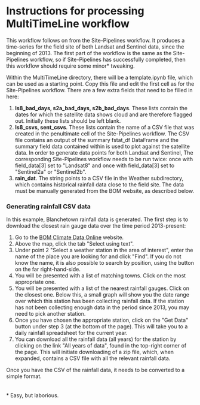 <H1>Instructions for processing MultiTimeLine workflow</H1>

This workflow follows on from the Site-Pipelines workflow. It produces a
time-series for the field site of both Landsat and Sentinel data, since the
beginning of 2013. The first part of the workflow is the same as the
Site-Pipelines workflow, so if Site-Pipelines has successfully completed, then
this workflow should require some minor* tweaking.<P>

Within the MultiTimeLine directory, there will be a template.ipynb file,
which can be used as a starting point. Copy this file and edit the first cell
as for the Site-Pipelines workflow. There are a few extra fields that need to
be filled in here:
<OL>
    <LI><B>ls8_bad_days, s2a_bad_days, s2b_bad_days</B>. These lists contain
        the dates for which the satellite data shows cloud and are therefore
        flagged out. Initially these lists should be left blank.</LI>
    <LI><B>ls8_csvs, sent_csvs</B>. These lists contain the name of a CSV file
        that was created in the penultimate cell of the Site-Pipelines workflow.
        The CSV file contains an output of the summary fstat_df DataFrame and
        the summary field data contained within is used to plot against the
        satellite data. In order to generate data points for both Landsat and
        Sentinel, The corresponding Site-Pipelines workflow needs to be run
        twice: once with field_data[3] set to "Landsat8" and once with
        field_data[3] set to "Sentinel2a" or "Sentinel2b".</LI>
    <LI><B>rain_dat</B>. The string points to a CSV file in the Weather
        subdirectory, which contains historical rainfall data close to the field
        site. The data must be manually generated from the BOM website, as
        described below.</LI>
</OL>

### Generating rainfall CSV data

In this example, Blanchetown rainfall data is generated. The first step is to
download the closest rain gauge data over the time period 2013-present:
<OL>
    <LI>Go to the <A HREF=http://www.bom.gov.au/climate/data/index.shtml>BOM
        Climate Data Online</A> website.</LI>
    <LI>Above the map, click the tab "Select using text".</LI>
    <LI>Under point 2 "Select a weather station in the area of interest", enter
        the name of the place you are looking for and click "Find". If you
        do not know the name, it is also possible to search by position, using
        the button on the far right-hand-side.</LI>
    <LI>You will be presented with a list of matching towns. Click on the most
        appropriate one.</LI>
    <LI>You will be presented with a list of the nearest rainfall gauges. Click
        on the closest one. Below this, a small graph will show you the date
        range over which this station has been collecting rainfall data. If the
        station has not been collecting enough data in the period since 2013,
        you may need to pick another station.</LI>
    <LI>Once you have chosen the appropriate station, click on the "Get Data"
        button under step 3 (at the bottom of the page). This will take you to
        a daily rainfall spreadsheet for the current year.</LI>
    <LI>You can download all the rainfall data (all years) for the station by
        clicking on the link "All years of data", found in the top-right corner
        of the page. This will initiate downloading of a zip file, which, when
        expanded, contains a CSV file with all the relevant rainfall data.</LI>
</OL>
Once you have the CSV of the rainfall data, it needs to be converted to a
simple format.
<BR><BR><BR>* Easy, but laborious.
